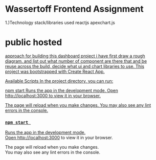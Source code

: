 <h1>Wassertoff Frontend Assignment</h1>
1.)Technology stack/libraries used
reactjs
apexchart.js

<h1>public hosted</h1>
<a href="https://65b69da04d919a8b76bf5302--inquisitive-genie-a13ef4.netlify.app/">
approach
for building this dashboard project i have first draw a rough diagram. and list out what number of component are there that and be reuse across the build, decide what ui and chart libraries to use.
This project was bootstrapped with Create React App.

Available Scripts
In the project directory, you can run:

npm start
Runs the app in the development mode.
Open http://localhost:3000 to view it in your browser.

The page will reload when you make changes.
You may also see any lint errors in the console.

### `npm start `

Runs the app in the development mode.\
Open [http://localhost:3000](http://localhost:3000) to view it in your browser.

The page will reload when you make changes.\
You may also see any lint errors in the console.

